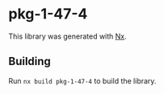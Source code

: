 # pkg-1-47-4

This library was generated with [Nx](https://nx.dev).

## Building

Run `nx build pkg-1-47-4` to build the library.
